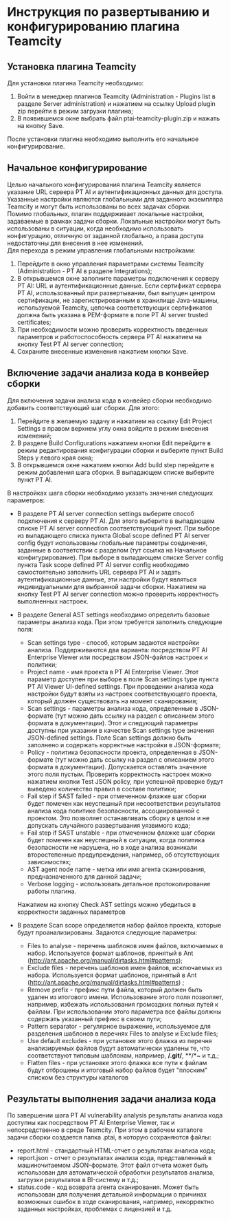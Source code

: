 # Инструкция по развертыванию и конфигурированию плагина Teamcity
## Установка плагина Teamcity
Для установки плагина Teamcity необходимо:
1. Войти в менеджер плагинов Teamcity (Administration - Plugins list в разделе Server administration) и нажатием на ссылку Upload plugin zip перейти в режим загрузки плагина;
2. В появившемся окне выбрать файл ptai-teamcity-plugin.zip и нажать на кнопку Save. 

После установки плагина необходимо выполнить его начальное конфигурирование.

## Начальное конфигурирование
Целью начального конфигурирования плагина Teamcity является указание URL сервера PT AI и аутентификационных данных для доступа. Указанные настройки являются глобальными для заданного экземпляра Teamcity и могут быть использованы во всех задачах сборки. <br>
Помимо глобальных, плагин поддерживает локальные настройки, задаваемые в рамках задачи сборки. Локальные настройки могут быть использованы в ситуации, когда необходимо использовать конфигурацию, отличную от заданной глобально, а права доступа недостаточны для внесения в нее изменений.<br>
Для перехода в режим управления глобальными настройками:
1. Перейдите в окно управления параметрами системы Teamcity (Administration - PT AI  в разделе Integrations);
2. В открывшемся окне заполните параметры подключения к серверу PT AI: URL и аутентификационные данные. Если сертификат сервера PT AI, использованный при развертывании, был выпущен центром сертификации, не зарегистрированным в хранилище Java-машины, используемой Teamcity, цепочка соответствующих сертификатов должна быть указана в PEM-формате в поле PT AI server trusted certificates; 
3. При необходимости можно проверить корректность введенных параметров и работоспособность сервера PT AI нажатием на кнопку Test PT AI server connection;
4. Сохраните внесенные изменения нажатием кнопки Save. 

## Включение задачи анализа кода в конвейер сборки
Для включения задачи анализа кода в конвейер сборки необходимо добавить соответствующий шаг сборки. Для этого:
1. Перейдите в желаемую задачу и нажатием на ссылку Edit Project Settings в правом верхнем углу окна войдите в режим внесения изменений;
2. В разделе Build Configurations нажатием кнопки Edit перейдите в режим редактирования конфигурации сборки и выберите пункт Build Steps у левого края окна;
3. В открывшемся окне нажатием кнопки Add build step перейдите в режим добавления шага сборки. В выпадающем списке выберите пункт PT AI. 

В настройках шага сборки необходимо указать значения следующих параметров:
- В разделе PT AI server connection settings выберите способ подключения к серверу PT AI. Для этого выберите в выпадающем списке PT AI server connection соответствующий пункт. При выборе из выпадающего списка пункта Global scope defined PT AI server config будут использованы глобальные параметры соединения, заданные в соответствии с разделом (тут ссылка на Начальное конфигурирование). При выборе в выпадающем списке Server config пункта Task scope defined PT AI server config необходимо самостоятельно заполнить URL сервера PT AI и задать аутентификационные данные, эти настройки будут являться индивидуальными для выбранной задачи сборки. Нажатием на кнопку Test PT AI server connection можно проверить корректность выполненных настроек.
- В разделе General AST settings необходимо определить базовые параметры анализа кода. При этом требуется заполнить следующие поля:
    - Scan settings type - способ, которым задаются настройки анализа. Поддерживаются два варианта: посредством PT AI Enterprise Viewer или посредством JSON-файлов настроек и политики;
    - Project name - имя проекта в PT AI Enterprise Viewer. Этот параметр доступен при выборе в поле Scan settings type пункта PT AI Viewer UI-defined settings. При проведении анализа кода настройки будут взяты из настроек соответствующего проекта, который должен существовать на момент сканирования;
    - Scan settings - параметры анализа кода, определенные в JSON-формате (тут можно дать ссылку на раздел с описанием этого формата в документации). Этот и следующий параметры доступны при указании в качестве Scan settings type значения JSON-defined settings. Поле Scan settings должно быть заполнено и содержать корректные настройки в JSON-формате;    
    - Policy - политика безопасности проекта, определенная в JSON-формате (тут можно дать ссылку на раздел с описанием этого формата в документации). Допускается оставлять значение этого поля пустым. Проверить корректность настроек можно нажатием кнопки Test JSON policy, при успешной проверке будут выведено количество правил в составе политики;
    - Fail step if SAST failed - при отмеченном флажке шаг сборки будет помечен как неуспешный при несоответствии результатов анализа кода политике безопасности, ассоциированной с проектом. Это позволяет останавливать сборку в целом и не допускать случайного развертывания уязвимого кода;
    - Fail step if SAST unstable - при отмеченном флажке шаг сборки будет помечен как неуспешный в ситуации, когда политика безопасности не нарушена, но в ходе анализа возникали второстепенные предупреждения, например, об отсутствующих зависимостях;
    - AST agent node name - метка или имя агента сканирования, предназначенного для данной задачи;
    - Verbose logging - использовать детальное протоколирование работы плагина. 
    
    Нажатием на кнопку Check AST settings можно убедиться в корректности заданных параметров
- В разделе Scan scope определяется набор файлов проекта, которые будут проанализированы. Задаются следующие параметры:
    - Files to analyse - перечень шаблонов имен файлов, включаемых в набор. Используется формат шаблонов, принятый в Ant (http://ant.apache.org/manual/dirtasks.html#patterns);
    - Exclude files - перечень шаблонов имен файлов, исключаемых из набора. Используется формат шаблонов, принятый в Ant (http://ant.apache.org/manual/dirtasks.html#patterns) ;
    - Remove prefix - префикс пути файла, который должен быть удален из итогового имени. Использование этого поля позволяет, например, избежать использования громоздких полных путей к файлам. При использовании этого параметра все файлы должны содержать указанный префикс в своем пути;
    - Pattern separator - регулярное выражение, используемое для разделения шаблонов в перечнях Files to analyse и Exclude files;
    - Use default excludes - при установке этого флажка из перечня анализируемых файлов будут автоматически удалены те, что соответствуют типовым шаблонам, например, **/.git/**, **/*~ и т.д.;
    - Flatten files - при установке этого флажка все пути к файлам будут отброшены и итоговый набор файлов будет "плоским" списком без структуры каталогов

## Результаты выполнения задачи анализа кода
По завершении шага PT AI vulnerability analysis результаты анализа кода доступны как посредством PT AI Enterprise Viewer, так и непосредственно в среде Teamcity. При этом в рабочем каталоге задачи сборки создается папка .ptai, в которую сохраняются файлы:
- report.html - стандартный HTML-отчет о результатах анализа кода;
- report.json - отчет о результатах анализа кода, представленный в машиночитаемом JSON-формате. Этот файл отчета может быть использован для автоматической обработки результатов анализа, загрузки результатов в BI-систему и т.д.;
- status.code - код возврата агента сканирования. Может быть использован для получения детальной информации о причинах возможных ошибок в ходе сканирования, например, некорректно заданных настройках, проблемах с лицензией и т.д.

